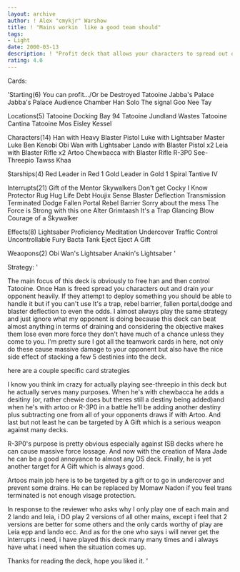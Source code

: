 ```yaml
---
layout: archive
author: ! Alex "cmykjr" Warshow
title: ! "Mains workin  like a good team should"
tags:
- Light
date: 2000-03-13
description: ! "Profit deck that allows your characters to spread out on Tatooine due to the many battle avoiding cards then battles and unleashes mass amounts of destiny with teamwork cards."
rating: 4.0
---
```

Cards: 

'Starting(6)
You can profit.../Or be Destroyed
Tatooine Jabba's Palace
Jabba's Palace Audience Chamber
Han Solo
The signal
Goo Nee Tay

Locations(5)
Tatooine Docking Bay 94
Tatooine Jundland Wastes
Tatooine Cantina
Tatooine Mos Eisley
Kessel

Characters(14)
Han with Heavy Blaster Pistol
Luke with Lightsaber
Master Luke
Ben Kenobi
Obi Wan with Lightsaber
Lando with Blaster Pistol x2
Leia with Blaster Rifle x2
Artoo
Chewbacca with Blaster Rifle
R-3P0
See-Threepio
Tawss Khaa

Starships(4)
Red Leader in Red 1
Gold Leader in Gold 1
Spiral
Tantive IV

Interrupts(21)
Gift of the Mentor
Skywalkers
Don't get Cocky
I Know
Protector
Rug Hug
Life Debt
Houjix
Sense
Blaster Deflection
Transmission Terminated
Dodge
Fallen Portal
Rebel Barrier
Sorry about the mess
The Force is Strong with this one
Alter
Grimtaash
It's a Trap
Glancing Blow
Courage of a Skywalker

Effects(8)
Lightsaber Proficiency
Meditation
Undercover
Traffic Control
Uncontrollable Fury
Bacta Tank
Eject Eject
A Gift

Weaopons(2)
Obi Wan's Lightsaber
Anakin's Lightsaber
'

Strategy: '

The main focus of this deck is obviously to free han and then control Tatooine. Once Han is freed spread you characters out and drain your opponent heavily. If they attempt to deploy something you should be able to handle it but if you can't use It's a trap, rebel barrier, fallen portal,dodge and blaster deflection to even the odds. I almost always play the same strategy and just ignore what my opponent is doing because this deck can beat almost anything in terms of draining and considering the objective makes them lose even more force they don't have much of a chance unless they come to you. I'm pretty sure I got all the teamwork cards in here, not only do these cause massive damage to your opponent but also have the nice side effect of stacking a few 5 destinies into the deck.

here are a couple specific card strategies

I know you think im crazy for actually playing see-threepio in this deck but he actually serves many purposes. When he's with chewbacca he adds a desitiny (or, rather chewie does but theres still a destiny being added)and when he's with artoo or R-3P0 in a battle he'll be adding another destiny plus subtracting one from all of your opponents draws if with Artoo. And last but not least he can be targeted by A Gift which is a serious weapon against many decks.

R-3P0's purpose is pretty obvious especially against ISB decks where he can cause massive force lossage. And now with the creation of Mara Jade he can be a good annoyance to almost any DS deck. Finally, he is yet another target for A Gift which is always good.

Artoos main job here is to be targeted by a gift or to go in undercover and prevent some drains. He can be replaced by Momaw Nadon if you feel trans terminated is not enough visage protection.

In response to the reviewer who asks why I only play one of each main and 2 lando and leia, i DO play 2 versions of all other mains, except i feel that 2 versions are better for some others and the only cards worthy of play are Leia epp and lando ecc. And as for the one who says i will never get the interrupts i need, i have played this deck many many times and i always have what i need when the situation comes up.

Thanks for reading the deck, hope you liked it.  '